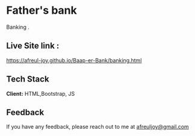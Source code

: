 
# Father's bank
Banking .



## Live Site link : 

https://afreul-joy.github.io/Baap-er-Bank/banking.html

  
## Tech Stack

**Client:** HTML,Bootstrap, JS


  
## Feedback

If you have any feedback, please reach out to me at afreuljoy@gmail.com

  
